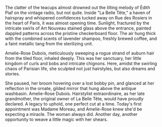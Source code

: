 The clatter of the teacups almost drowned out the lilting melody of Édith Piaf on the vintage radio, but not quite. Inside "La Belle Tête," a haven of hairspray and whispered confidences tucked away on Rue des Rosiers in the heart of Paris, it was almost opening time. Sunlight, fractured by the intricate swirls of Art Nouveau stained glass above the entrance, painted dappled patterns across the pristine checkerboard floor. The air hung thick with the combined scents of lavender shampoo, freshly brewed coffee, and a faint metallic tang from the sterilizing unit.

Amelie-Rose Dubois, meticulously sweeping a rogue strand of auburn hair from the tiled floor, inhaled deeply. This was her sanctuary, her little kingdom of curls and bobs and intricate chignons. Here, amidst the swirling chaos of Parisian life, she sculpted not just hairstyles, but also dreams and stories.

She paused, her broom hovering over a lost bobby pin, and glanced at her reflection in the ornate, gilded mirror that hung above the antique washbasin. Amelie-Rose Dubois. Hairstylist extraordinaire, as her late grandmother, the original owner of La Belle Tête, would have proudly declared. A legacy to uphold, one perfect cut at a time. Today's first appointment was Madame Moreau, and Amelie-Rose knew she'd be expecting a miracle. The woman always did. Another day, another opportunity to weave a little magic with her shears.
